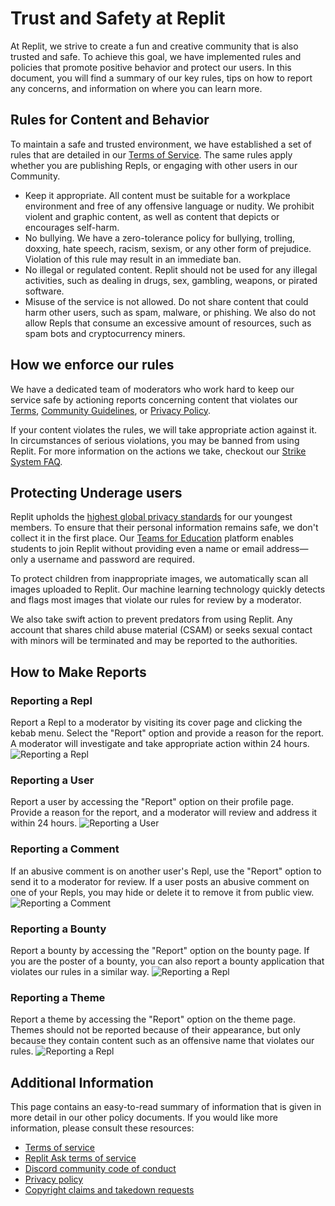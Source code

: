 # Trust and Safety at Replit

At Replit, we strive to create a fun and creative community that is also trusted and safe. To achieve this goal, we have implemented rules and policies that promote positive behavior and protect our users. In this document, you will find a summary of our key rules, tips on how to report any concerns, and information on where you can learn more.

## Rules for Content and Behavior

To maintain a safe and trusted environment, we have established a set of rules that are detailed in our [Terms of Service](https://replit.com/site/terms). The same rules apply whether you are publishing Repls, or engaging with other users in our Community.

- Keep it appropriate. All content must be suitable for a workplace environment and free of any offensive language or nudity. We prohibit violent and graphic content, as well as content that depicts or encourages self-harm.
- No bullying. We have a zero-tolerance policy for bullying, trolling, doxxing, hate speech, racism, sexism, or any other form of prejudice. Violation of this rule may result in an immediate ban.
- No illegal or regulated content. Replit should not be used for any illegal activities, such as dealing in drugs, sex, gambling, weapons, or pirated software.
- Misuse of the service is not allowed. Do not share content that could harm other users, such as spam, malware, or phishing. We also do not allow Repls that consume an excessive amount of resources, such as spam bots and cryptocurrency miners.

## How we enforce our rules

We have a dedicated team of moderators who work hard to keep our service safe by actioning reports concerning content that violates our [Terms](https://replit.com/site/terms), [Community Guidelines](https://replit.com/@moderation/Welcome), or [Privacy Policy](https://replit.com/site/privacy).

If your content violates the rules, we will take appropriate action against it. In circumstances of serious violations, you may be banned from using Replit. For more information on the actions we take, checkout our [Strike System FAQ](/legal-and-security-info/strike-system-faq).

## Protecting Underage users

Replit upholds the [highest global privacy standards](/teams/privacy-faq) for our youngest members. To ensure that their personal information remains safe, we don't collect it in the first place. Our [Teams for Education](https://replit.com/teams-for-education) platform enables students to join Replit without providing even a name or email address—only a username and password are required.

To protect children from inappropriate images, we automatically scan all images uploaded to Replit. Our machine learning technology quickly detects and flags most images that violate our rules for review by a moderator.

We also take swift action to prevent predators from using Replit. Any account that shares child abuse material (CSAM) or seeks sexual contact with minors will be terminated and may be reported to the authorities.

## How to Make Reports

### Reporting a Repl

Report a Repl to a moderator by visiting its cover page and clicking the kebab menu. Select the "Report" option and provide a reason for the report. A moderator will investigate and take appropriate action within 24 hours.
![Reporting a Repl](https://docimg.replit.com/images/animations/report-repl.gif)

### Reporting a User

Report a user by accessing the "Report" option on their profile page. Provide a reason for the report, and a moderator will review and address it within 24 hours.
![Reporting a User](https://docimg.replit.com/images/animations/report-user.gif)

### Reporting a Comment

If an abusive comment is on another user's Repl, use the "Report" option to send it to a moderator for review. If a user posts an abusive comment on one of your Repls, you may hide or delete it to remove it from public view.
![Reporting a Comment](https://docimg.replit.com/images/animations/report-comment.gif)

### Reporting a Bounty

Report a bounty by accessing the "Report" option on the bounty page. If you are the poster of a bounty, you can also report a bounty application that violates our rules in a similar way.
![Reporting a Repl](https://docimg.replit.com/images/animations/report-bounty.gif)

### Reporting a Theme

Report a theme by accessing the "Report" option on the theme page. Themes should not be reported because of their appearance, but only because they contain content such as an offensive name that violates our rules.
![Reporting a Repl](https://docimg.replit.com/images/animations/report-theme.gif)

## Additional Information

This page contains an easy-to-read summary of information that is given in more detail in our other policy documents. If you would like more information, please consult these resources:

- [Terms of service](https://replit.com/site/terms)
- [Replit Ask terms of service](https://ask.replit.com/tos)
- [Discord community code of conduct](https://code-of-conduct.discordmods.repl.co/)
- [Privacy policy](https://replit.com/site/privacy)
- [Copyright claims and takedown requests](/legal-and-security-info/copyright-claims-takedown-requests)
